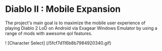 # Diablo II : Mobile Expansion
The project's main goal is to maximize the mobile user experience of playing Diablo 2 LoD on Android via Exagear Windows Emulator by using a range of mods with awesome qol features. 

! [Character Select] (/5fcf7d116b8b7984920340.gif) 



